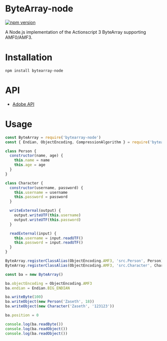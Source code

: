 # ByteArray-node

[![npm version](https://img.shields.io/npm/v/bytearray-node?style=flat-square)](https://www.npmjs.com/package/bytearray-node)

A Node.js implementation of the Actionscript 3 ByteArray supporting AMF0/AMF3.

# Installation

`npm install bytearray-node`

# API

* [Adobe API](https://help.adobe.com/en_US/FlashPlatform/reference/actionscript/3/flash/utils/ByteArray.html)

# Usage

```js
const ByteArray = require('bytearray-node')
const { Endian, ObjectEncoding, CompressionAlgorithm } = require('bytearray-node/enums/')

class Person {
  constructor(name, age) {
    this.name = name
    this.age = age
  }
}

class Character {
  constructor(username, password) {
    this.username = username
    this.password = password
  }

  writeExternal(output) {
    output.writeUTF(this.username)
    output.writeUTF(this.password)
  }

  readExternal(input) {
    this.username = input.readUTF()
    this.password = input.readUTF()
  }
}

ByteArray.registerClassAlias(ObjectEncoding.AMF3, 'src.Person', Person)
ByteArray.registerClassAlias(ObjectEncoding.AMF3, 'src.Character', Character)

const ba = new ByteArray()

ba.objectEncoding = ObjectEncoding.AMF3
ba.endian = Endian.BIG_ENDIAN

ba.writeByte(100)
ba.writeObject(new Person('Zaseth', 18))
ba.writeObject(new Character('Zaseth', '123123'))

ba.position = 0

console.log(ba.readByte())
console.log(ba.readObject())
console.log(ba.readObject())

```
